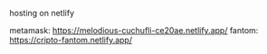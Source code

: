 hosting on netlify

metamask: https://melodious-cuchufli-ce20ae.netlify.app/
fantom: https://cripto-fantom.netlify.app/
